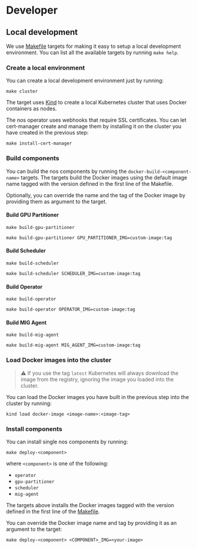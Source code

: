 # Developer 

## Local development
We use [Makefile](https://makefiletutorial.com/) targets for making it easy to setup a local development environment. 
You can list all the available targets by running `make help`.

### Create a local environment
You can create a local development environment just by running:

```shell
make cluster
```

The target uses [Kind](https://kind.sigs.k8s.io/) to create a local Kubernetes cluster that uses Docker containers as 
nodes.


The nos operator uses webhooks that require SSL certificates. You can let cert-manager create and manage
them by installing it on the cluster you have created in the previous step:
```shell
make install-cert-manager
```

### Build components
You can build the nos components by running the `docker-build-<component-name>` targets. The targets build 
the Docker images using the default image name tagged with the version defined in the first line of
the Makefile. 

Optionally, you can override the name and the tag of the Docker image by providing them as argument to the target.

#### Build GPU Partitioner
```shell
make build-gpu-partitioner 
```
```shell
make build-gpu-partitioner GPU_PARTITIONER_IMG=custom-image:tag
```


#### Build Scheduler
```shell
make build-scheduler 
```
```shell
make build-scheduler SCHEDULER_IMG=custom-image:tag
```

#### Build Operator
```shell
make build-operator 
```
```shell
make build-operator OPERATOR_IMG=custom-image:tag
```

#### Build MIG Agent
```shell
make build-mig-agent 
```
```shell
make build-mig-agent MIG_AGENT_IMG=custom-image:tag
```

### Load Docker images into the cluster
> ⚠️ If you use the tag `latest` Kubernetes will always download the image from the registry,
> ignoring the image you loaded into the cluster. 

You can load the Docker images you have built in the previous step into the cluster by running:
```shell
kind load docker-image <image-name>:<image-tag>
```

### Install components

You can install single nos components by running:
```shell
make deploy-<component> 
````
where `<component>` is one of the following:
- `operator`
- `gpu-partitioner`
- `scheduler`
- `mig-agent`

The targets above installs the Docker images tagged with the version defined in the first line of 
the [Makefile](../../../../Makefile). 

You can override the Docker image name and tag by providing it as an argument to the target:
```shell
make deploy-<component> <COMPONENT>_IMG=<your-image>
```

